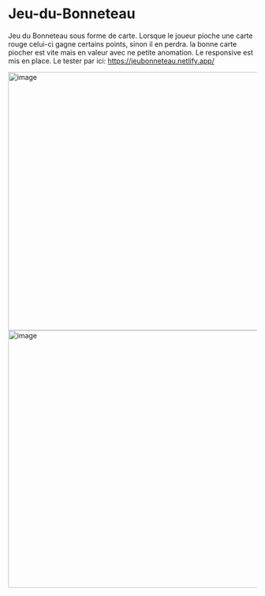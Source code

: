# Jeu-du-Bonneteau
Jeu du Bonneteau sous forme de carte. Lorsque le joueur pioche une carte rouge celui-ci gagne certains points, sinon il en perdra. la bonne carte piocher est vite mais en valeur avec ne petite anomation.
Le responsive est mis en place. Le tester par ici: https://jeubonneteau.netlify.app/

<img width="523" alt="image" src="https://github.com/BenzaidYasmine/Jeu-du-Bonneteau/assets/17700569/d4706062-cd34-403d-bf83-17793a722028">

<img width="521" alt="image" src="https://github.com/BenzaidYasmine/Jeu-du-Bonneteau/assets/17700569/12d5cbb0-0716-44d2-8307-6c9ce4945abc">


